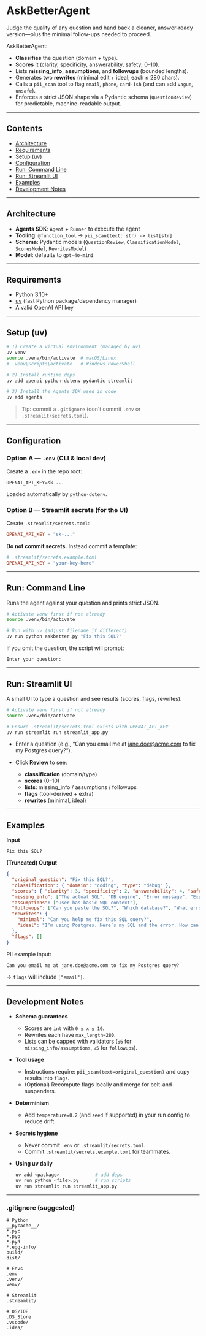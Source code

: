 # AskBetterAgent

Judge the quality of any question and hand back a cleaner, answer-ready version—plus the minimal follow-ups needed to proceed.

AskBetterAgent:

* **Classifies** the question (domain + type).
* **Scores** it (clarity, specificity, answerability, safety; 0–10).
* Lists **missing_info**, **assumptions**, and **followups** (bounded lengths).
* Generates two **rewrites** (minimal edit + ideal; each ≤ 280 chars).
* Calls a `pii_scan` tool to flag `email`, `phone`, `card-ish` (and can add `vague`, `unsafe`).
* Enforces a strict JSON shape via a Pydantic schema (`QuestionReview`) for predictable, machine-readable output.

---

## Contents

* [Architecture](#architecture)
* [Requirements](#requirements)
* [Setup (uv)](#setup-uv)
* [Configuration](#configuration)
* [Run: Command Line](#run-command-line)
* [Run: Streamlit UI](#run-streamlit-ui)
* [Examples](#examples)
* [Development Notes](#development-notes)

---

## Architecture

* **Agents SDK**: `Agent` + `Runner` to execute the agent
* **Tooling**: `@function_tool` → `pii_scan(text: str) -> list[str]`
* **Schema**: Pydantic models (`QuestionReview`, `ClassificationModel`, `ScoresModel`, `RewritesModel`)
* **Model**: defaults to `gpt-4o-mini`

---

## Requirements

* Python 3.10+
* [uv](https://docs.astral.sh/uv/) (fast Python package/dependency manager)
* A valid OpenAI API key

---

## Setup (uv)

```bash
# 1) Create a virtual environment (managed by uv)
uv venv
source .venv/bin/activate  # macOS/Linux
# .venv\Scripts\activate   # Windows PowerShell

# 2) Install runtime deps
uv add openai python-dotenv pydantic streamlit

# 3) Install the Agents SDK used in code
uv add agents
```

> Tip: commit a `.gitignore` (don’t commit `.env` or `.streamlit/secrets.toml`).

---

## Configuration

### Option A — `.env` (CLI & local dev)

Create a `.env` in the repo root:

```env
OPENAI_API_KEY=sk-...
```

Loaded automatically by `python-dotenv`.

### Option B — Streamlit secrets (for the UI)

Create `.streamlit/secrets.toml`:

```toml
OPENAI_API_KEY = "sk-..."
```

**Do not commit secrets.** Instead commit a template:

```toml
# .streamlit/secrets.example.toml
OPENAI_API_KEY = "your-key-here"
```

---

## Run: Command Line

Runs the agent against your question and prints strict JSON.

```bash
# Activate venv first if not already
source .venv/bin/activate

# Run with uv (adjust filename if different)
uv run python askbetter.py "Fix this SQL?"
```

If you omit the question, the script will prompt:

```
Enter your question:
```

---

## Run: Streamlit UI

A small UI to type a question and see results (scores, flags, rewrites).

```bash
# Activate venv first if not already
source .venv/bin/activate

# Ensure .streamlit/secrets.toml exists with OPENAI_API_KEY
uv run streamlit run streamlit_app.py
```

* Enter a question (e.g., “Can you email me at [jane.doe@acme.com](mailto:jane.doe@acme.com) to fix my Postgres query?”).
* Click **Review** to see:

  * **classification** (domain/type)
  * **scores** (0–10)
  * **lists**: missing_info / assumptions / followups
  * **flags** (tool-derived + extra)
  * **rewrites** (minimal, ideal)

---

## Examples

**Input**

```
Fix this SQL?
```

**(Truncated) Output**

```json
{
  "original_question": "Fix this SQL?",
  "classification": { "domain": "coding", "type": "debug" },
  "scores": { "clarity": 3, "specificity": 2, "answerability": 4, "safety": 8 },
  "missing_info": ["The actual SQL", "DB engine", "Error message", "Expected output"],
  "assumptions": ["User has basic SQL context"],
  "followups": ["Can you paste the SQL?", "Which database?", "What error do you see?"],
  "rewrites": {
    "minimal": "Can you help me fix this SQL query?",
    "ideal": "I’m using Postgres. Here’s my SQL and the error. How can I fix it to return X?"
  },
  "flags": []
}
```

PII example input:

```
Can you email me at jane.doe@acme.com to fix my Postgres query?
```

→ `flags` will include `["email"]`.

---

## Development Notes

* **Schema guarantees**

  * Scores are `int` with `0 ≤ x ≤ 10`.
  * Rewrites each have `max_length=280`.
  * Lists can be capped with validators (`≤6` for `missing_info/assumptions`, `≤5` for `followups`).

* **Tool usage**

  * Instructions require: `pii_scan(text=original_question)` and copy results into `flags`.
  * (Optional) Recompute flags locally and merge for belt-and-suspenders.

* **Determinism**

  * Add `temperature=0.2` (and `seed` if supported) in your run config to reduce drift.

* **Secrets hygiene**

  * Never commit `.env` or `.streamlit/secrets.toml`.
  * Commit `.streamlit/secrets.example.toml` for teammates.

* **Using uv daily**

  ```bash
  uv add <package>             # add deps
  uv run python <file>.py      # run scripts
  uv run streamlit run streamlit_app.py
  ```

---

### .gitignore (suggested)

```gitignore
# Python
__pycache__/
*.pyc
*.pyo
*.pyd
*.egg-info/
build/
dist/

# Envs
.env
.venv/
venv/

# Streamlit
.streamlit/

# OS/IDE
.DS_Store
.vscode/
.idea/
```
